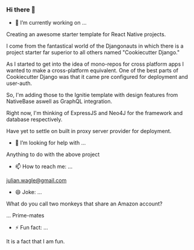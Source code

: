 ### Hi there 👋


- 🔭 I’m currently working on ...

Creating an awesome starter template for React Native projects. 

I come from the fantastical world of the Djangonauts in which there is a project starter far superior to all others named "Cookiecutter Django." 

As I started to get into the idea of mono-repos for cross platform apps I wanted to make a cross-platform equivalent. One of the best parts of Cookiecutter Django was that it came pre configured for deployment and user-auth. 

So, I'm adding those to the Ignitie template with design features from NativeBase aswell as GraphQL integration. 

Right now, I'm thinking of ExpressJS and Neo4J for the framework and database respectively. 

Have yet to settle on built in proxy server provider for deployment.


- 🤔 I’m looking for help with ...


Anything to do with the above project


- 📫 How to reach me: ...


julian.wagle@gmail.com


- 😄 Joke: ...


What do you call two monkeys that share an Amazon account?

... Prime-mates


- ⚡ Fun fact: ...


It is a fact that I am fun.
